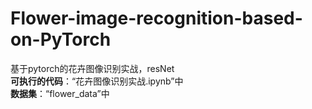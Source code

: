 # Flower-image-recognition-based-on-PyTorch
基于pytorch的花卉图像识别实战，resNet  
**可执行的代码**：“花卉图像识别实战.ipynb”中  
**数据集**：“flower_data”中
